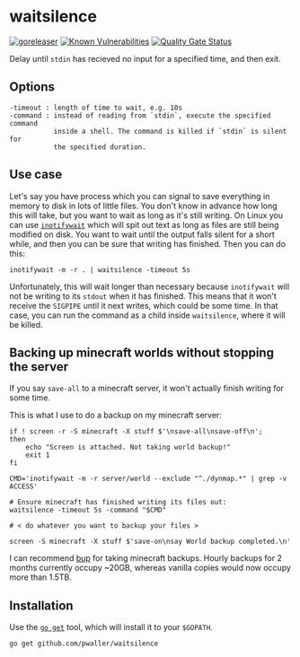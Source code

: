 # waitsilence

[![goreleaser](https://github.com/SimplyVanilla/waitsilence/actions/workflows/goreleaser.yml/badge.svg)](https://github.com/SimplyVanilla/waitsilence/actions/workflows/goreleaser.yml)
[![Known Vulnerabilities](https://snyk.io/test/github/SimplyVanilla/waitsilence/badge.svg)](https://snyk.io/test/github/SimplyVanilla/waitsilence)
[![Quality Gate Status](https://sonarcloud.io/api/project_badges/measure?project=SimplyVanilla_waitsilence&metric=alert_status)](https://sonarcloud.io/summary/new_code?id=SimplyVanilla_waitsilence)

Delay until `stdin` has recieved no input for a specified time, and then exit.

## Options

	-timeout : length of time to wait, e.g. 10s
	-command : instead of reading from `stdin`, execute the specified command
	           inside a shell. The command is killed if `stdin` is silent for
	           the specified duration.

## Use case

Let's say you have process which you can signal to save everything in memory to
disk in lots of little files. You don't know in advance how long this will take,
but you want to wait as long as it's still writing. On Linux you can use
[`inotifywait`](//linux.die.net/man/1/inotifywait) which will spit out text as
long as files are still being modified on disk. You want to wait until the
output falls silent for a short while, and then you can be sure that writing has
finished. Then you can do this:

    inotifywait -m -r . | waitsilence -timeout 5s

Unfortunately, this will wait longer than necessary because `inotifywait` will
not be writing to its `stdout` when it has finished. This means that it won't
receive the `SIGPIPE` until it next writes, which could be some time. In that
case, you can run the command as a child inside `waitsilence`, where it will be
killed.

## Backing up minecraft worlds without stopping the server

If you say `save-all` to a minecraft server, it won't actually finish writing
for some time.

This is what I use to do a backup on my minecraft server:

	if ! screen -r -S minecraft -X stuff $'\nsave-all\nsave-off\n';
	then
	    echo "Screen is attached. Not taking world backup!"
	    exit 1
	fi

	CMD='inotifywait -m -r server/world --exclude "^./dynmap.*" | grep -v ACCESS'
	
	# Ensure minecraft has finished writing its files out:
	waitsilence -timeout 5s -command "$CMD"

	# < do whatever you want to backup your files >

	screen -S minecraft -X stuff $'save-on\nsay World backup completed.\n'

I can recommend [bup](http://github.com/bup/bup) for taking minecraft backups.
Hourly backups for 2 months currently occupy ~20GB, whereas vanilla copies would
now occupy more than 1.5TB.

## Installation

Use the [`go get`](//youtu.be/XCsL89YtqCs) tool, which will install it to your
`$GOPATH`.

	go get github.com/pwaller/waitsilence
